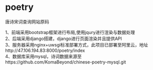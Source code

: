 # poetry
唐诗宋词查询网站原码

1、前端采用bootstrap框架进行布局,使用jqury进行渲染与数据处理<br>
2、后端采用django搭建，django进行页面渲染并且提供API<br>
3、服务器采用nginx+uwsgi标准部署方式，此项目已部署至阿里云，地址http://47.106.194.83:8000/poetry/index<br>
4、数据库采用mysql，诗词数据来源至https://github.com/KomaBeyond/chinese-poetry-mysql.git<br>
